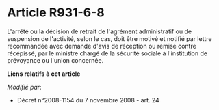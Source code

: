 # Article R931-6-8

L'arrêté ou la décision de retrait de l'agrément administratif ou de suspension de l'activité, selon le cas, doit être motivé
et notifié par lettre recommandée avec demande d'avis de réception ou remise contre récépissé, par le ministre chargé de la
sécurité sociale à l'institution de prévoyance ou l'union concernée.

**Liens relatifs à cet article**

_Modifié par_:

  - Décret n°2008-1154 du 7 novembre 2008 - art. 24
